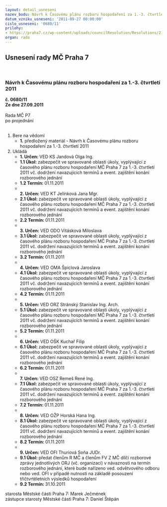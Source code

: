 ```yaml
---
layout: detail_usneseni
nazev_bodu: Návrh k Časovému plánu rozboru hospodaření za 1.-3. čtvrtletí 2011
datum_vzniku_usneseni: '2011-09-27 00:00:00'
cislo_usneseni: '0680/11'
prilohy:
- https://praha7.cz/wp-content/uploads/councilResolution/Resolutions/21345/45-11-p%c5%99%c3%adloha_%c4%8d2%c4%8das.pl%c3%a1n.doc
organ: rada
---
```

<div id="ucUsn_pList" class="usn">
	<span><h2>Usnesení rady MČ Praha 7 </h2>
<br></span><div class="standBody">
<span><h3>Návrh k Časovému plánu rozboru hospodaření za 1.-3. čtvrtletí 2011</h3></span><div class="center">
		<strong>č. 0680/11</strong><br>
	</div>
<div class="center">
		<strong>Ze dne 27.09.2011</strong><br><br>
	</div>Rada MČ P7<br> po projednání<br><br><ol>
<li>Bere na vědomí<ul><li>
<strong>1.</strong> předložený materiál - Návrh k Časovému plánu rozboru hospodaření za 1.-3. čtvrtletí 2011</li></ul>
</li>
<li>Ukládá<ul>
<li>
<strong>1. Určen: </strong>VED KS Jandová Olga Ing.</li>
<li>
<strong>1.1 Úkol: </strong>zabezpečit ve spravované oblasti úkoly, vyplývající z časového plánu rozboru hospodaření MČ Praha 7 za 1.-3. čtvrtletí 2011 vč. dodržení navazujících termínů a event. zajištění konání rozborového jednání</li>
<li>
<strong>1.2 Termín: </strong>01.11.2011</li>
<li>
<strong><br>2. Určen: </strong>VED KT Jelínková Jana Mgr.</li>
<li>
<strong>2.1 Úkol: </strong>zabezpečit ve spravované oblasti úkoly, vyplývající z časového plánu rozboru hospodaření MČ Praha 7 za 1.-3. čtvrtletí 2011 vč. dodržení navazujících termínů a event. zajištění konání rozborového jednání</li>
<li>
<strong>2.2 Termín: </strong>01.11.2011</li>
<li>
<strong><br>3. Určen: </strong>VED ODO Vitásková Miloslava</li>
<li>
<strong>3.1 Úkol: </strong>zabezpečit ve spravované oblasti úkoly, vyplývající z časového plánu rozboru hospodaření MČ Praha 7 za 1.-3. čtvrtletí 2011 vč. dodržení navazujících termínů a event. zajištění konání rozborového jednání</li>
<li>
<strong>3.2 Termín: </strong>01.11.2011</li>
<li>
<strong><br>4. Určen: </strong>VED OMA Špiclová Jaroslava</li>
<li>
<strong>4.1 Úkol: </strong>zabezpečit ve spravované oblasti úkoly, vyplývající z časového plánu rozboru hospodaření MČ Praha 7 za 1.-3. čtvrtletí 2011 vč. dodržení navazujících termínů a event. zajištění konání rozborového jednání</li>
<li>
<strong>4.2 Termín: </strong>01.11.2011</li>
<li>
<strong><br>5. Určen: </strong>VED ORZ  Stránský  Stanislav Ing. Arch.</li>
<li>
<strong>5.1 Úkol: </strong>zabezpečit ve spravované oblasti úkoly, vyplývající z časového plánu rozboru hospodaření MČ Praha 7 za 1.-3. čtvrtletí 2011 vč. dodržení navazujících termínů a event. zajištění konání rozborového jednání</li>
<li>
<strong>5.2 Termín: </strong>01.11.2011</li>
<li>
<strong><br>6. Určen: </strong>VED OŠK Kuchař Filip</li>
<li>
<strong>6.1 Úkol: </strong>zabezpečit ve spravované oblasti úkoly, vyplývající z časového plánu rozboru hospodaření MČ Praha 7 za 1.-3. čtvrtletí 2011 vč. dodržení navazujících termínů a event. zajištění konání rozborového jednání</li>
<li>
<strong>6.2 Termín: </strong>01.11.2011</li>
<li>
<strong><br>7. Určen: </strong>VED OSZ Remeš René Ing.</li>
<li>
<strong>7.1 Úkol: </strong>zabezpečit ve spravované oblasti úkoly, vyplývající z časového plánu rozboru hospodaření MČ Praha 7 za 1.-3. čtvrtletí 2011 vč. dodržení navazujících termínů a event. zajištění konání rozborového jednání</li>
<li>
<strong>7.2 Termín: </strong>01.11.2011</li>
<li>
<strong><br>8. Určen: </strong>VED OŽP Horská Hana Ing.</li>
<li>
<strong>8.1 Úkol: </strong>zabezpečit ve spravované oblasti úkoly, vyplývající z časového plánu rozboru hospodaření MČ Praha 7 za 1.-3. čtvrtletí 2011 vč. dodržení navazujících termínů a event. zajištění konání rozborového jednání</li>
<li>
<strong>8.2 Termín: </strong>01.11.2011</li>
<li>
<strong><br>9. Určen: </strong>VED OFI Thuriová Soňa JUDr.</li>
<li>
<strong>9.1 Úkol: </strong>předat členům R MČ a členům FV Z MČ dílčí rozborové zprávy jednotlivých ORJ (vč. organizací) v návaznosti na termín rozborového jednání, které bude nařízeno ved. odvětvového odboru nebo ved. OFI v případě nutnosti na základě posouzení třičtvrtěletních výsledků hospodaření </li>
<li>
<strong>9.2 Termín: </strong>31.10.2011</li>
</ul>
</li>
</ol>starosta Městské části Praha 7: Marek Ječmének<br>zástupce starosty Městské části Praha 7: Daniel Štěpán 
</div>
</div>